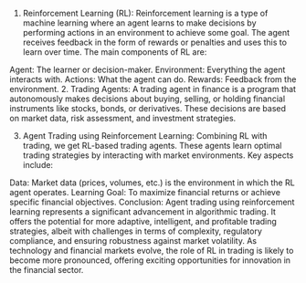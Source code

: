 1. Reinforcement Learning (RL):
Reinforcement learning is a type of machine learning where an agent learns to make decisions by performing actions in an environment to achieve some goal. The agent receives feedback in the form of rewards or penalties and uses this to learn over time. The main components of RL are:

Agent: The learner or decision-maker.
Environment: Everything the agent interacts with.
Actions: What the agent can do.
Rewards: Feedback from the environment.
2. Trading Agents:
A trading agent in finance is a program that autonomously makes decisions about buying, selling, or holding financial instruments like stocks, bonds, or derivatives. These decisions are based on market data, risk assessment, and investment strategies.

3. Agent Trading using Reinforcement Learning:
Combining RL with trading, we get RL-based trading agents. These agents learn optimal trading strategies by interacting with market environments. Key aspects include:

Data: Market data (prices, volumes, etc.) is the environment in which the RL agent operates.
Learning Goal: To maximize financial returns or achieve specific financial objectives.
Conclusion:
Agent trading using reinforcement learning represents a significant advancement in algorithmic trading. It offers the potential for more adaptive, intelligent, and profitable trading strategies, 
albeit with challenges in terms of complexity, regulatory compliance, and ensuring robustness against market volatility.
As technology and financial markets evolve, the role of RL in trading is likely to become more pronounced, offering exciting opportunities for innovation in the financial sector.
